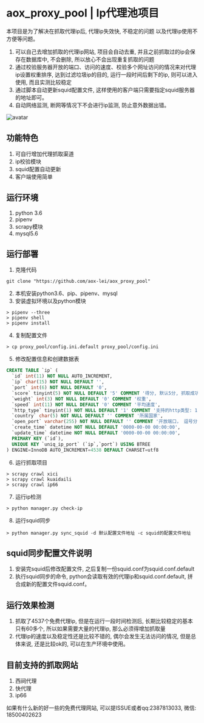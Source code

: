 # aox_proxy_pool | Ip代理池项目
本项目是为了解决在抓取代理ip后, 代理ip失效快, 不稳定的问题 以及代理ip使用不方便等问题。

1. 可以自己去增加抓取的代理ip网站, 项目会自动去重, 并且之前抓取过的ip会保存在数据库中, 不会删除, 所以放心不会出现重复抓取的问题
2. 通过校验服务器开放的端口、访问的速度、校验多个网址访问的情况来对代理ip设置权重排序, 达到过滤垃圾ip的目的, 运行一段时间后剩下的ip, 则可以进入使用, 而且实测比较稳定
3. 通过脚本自动更新squid配置文件, 这样使用的客户端只需要指定squid服务器的地址即可。
4. 自动网络监测, 断网等情况下不会进行ip监测, 防止意外数据出错。

![avatar](https://raw.githubusercontent.com/aox-lei/aox_proxy_pool/master/readme/1.png)

## 功能特色

1. 可自行增加代理抓取渠道
2. ip校验模块
3. squid配置自动更新
4. 客户端使用简单

## 运行环境
1. python 3.6
2. pipenv
3. scrapy模块
3. mysql5.6

## 运行部署
1. 克隆代码
```
git clone "https://github.com/aox-lei/aox_proxy_pool"
```

2. 本机安装python3.6、pip、pipenv、mysql
3. 安装虚拟环境以及python模块
```
> pipenv --three
> pipenv shell
> pipenv install 
```
4. 复制配置文件
```
> cp proxy_pool/config.ini.default proxy_pool/config.ini
```
5. 修改配置信息和创建数据表
```sql
CREATE TABLE `ip` (
  `id` int(11) NOT NULL AUTO_INCREMENT,
  `ip` char(15) NOT NULL DEFAULT '',
  `port` int(6) NOT NULL DEFAULT '0',
  `score` tinyint(5) NOT NULL DEFAULT '5' COMMENT '得分, 默认5分, 抓取成功一次, 分数+1, 失败一次-1, 到0则不抓取',
  `weight` int(3) NOT NULL DEFAULT '0' COMMENT '权重',
  `speed` int(11) NOT NULL DEFAULT '0' COMMENT '平均速度',
  `http_type` tinyint(1) NOT NULL DEFAULT '1' COMMENT '支持的http类型: 1:http 2:https 3:all',
  `country` char(5) NOT NULL DEFAULT '' COMMENT '所属国家',
  `open_port` varchar(255) NOT NULL DEFAULT '' COMMENT '开放端口， 逗号分隔',
  `create_time` datetime NOT NULL DEFAULT '0000-00-00 00:00:00',
  `update_time` datetime NOT NULL DEFAULT '0000-00-00 00:00:00',
  PRIMARY KEY (`id`),
  UNIQUE KEY `uniq_ip_port` (`ip`,`port`) USING BTREE
) ENGINE=InnoDB AUTO_INCREMENT=4538 DEFAULT CHARSET=utf8
```
6. 运行抓取项目
```
> scrapy crawl xici
> scrapy crawl kuaidaili
> scrapy crawl ip66
```
7. 运行ip检测
```
> python manager.py check-ip
```
8. 运行squid同步
```
> python manager.py sync_squid -d 默认配置文件地址 -c squid的配置文件地址
```

## squid同步配置文件说明
1. 安装完squid后修改配置文件, 之后复制一份squid.conf为squid.conf.default
2. 执行squid同步的命令, python会读取有效的代理ip和squid.conf.default, 拼合成新的配置文件squid.conf。

## 运行效果检测
1. 抓取了4537个免费代理ip, 但是在运行一段时间检测后, 长期比较稳定的基本只有60多个, 所以如果需要大量的代理ip, 那么必须得增加抓取量
2. 代理ip的速度以及稳定性还是比较不错的, 偶尔会发生无法访问的情况, 但是总体来说, 还是比较ok的, 可以在生产环境中使用。

## 目前支持的抓取网站
1. 西祠代理
2. 快代理
3. ip66

如果有什么新的好一些的免费代理网站, 可以提ISSUE或者qq:2387813033, 微信: 18500402623
